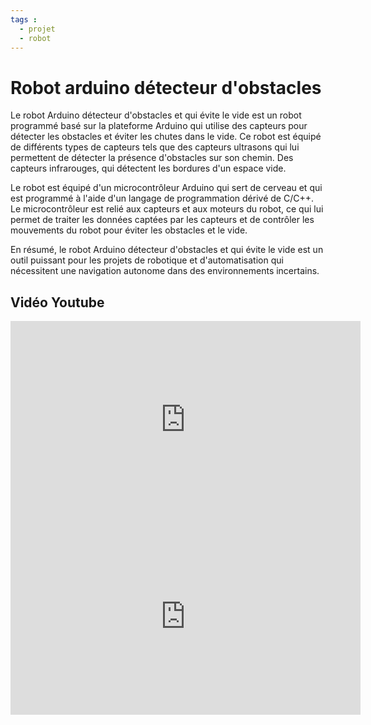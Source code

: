 ```yaml
---
tags :
  - projet
  - robot
---
```


# Robot arduino détecteur d'obstacles

Le robot Arduino détecteur d'obstacles et qui évite le vide est un robot programmé basé sur la plateforme Arduino qui utilise des capteurs pour détecter les obstacles et éviter les chutes dans le vide. Ce robot est équipé de différents types de capteurs tels que des capteurs ultrasons qui lui permettent de détecter la présence d'obstacles sur son chemin. Des capteurs infrarouges, qui détectent les bordures d'un espace vide.

Le robot est équipé d'un microcontrôleur Arduino qui sert de cerveau et qui est programmé à l'aide d'un langage de programmation dérivé de C/C++. Le microcontrôleur est relié aux capteurs et aux moteurs du robot, ce qui lui permet de traiter les données captées par les capteurs et de contrôler les mouvements du robot pour éviter les obstacles et le vide.

En résumé, le robot Arduino détecteur d'obstacles et qui évite le vide est un outil puissant pour les projets de robotique et d'automatisation qui nécessitent une navigation autonome dans des environnements incertains.

## Vidéo Youtube

<iframe width="560" height="315" src="https://www.youtube.com/embed/qU4_85aIP60?si=e5yEQqDWu-yjDWsy" title="YouTube video player" frameborder="0" allow="accelerometer; autoplay; clipboard-write; encrypted-media; gyroscope; picture-in-picture; web-share" referrerpolicy="strict-origin-when-cross-origin" allowfullscreen></iframe>


<iframe width="560" height="315" src="https://www.youtube.com/embed/WCZTv4gPXq4?si=9zEHs1p2ZpEzyBVj" title="YouTube video player" frameborder="0" allow="accelerometer; autoplay; clipboard-write; encrypted-media; gyroscope; picture-in-picture; web-share" referrerpolicy="strict-origin-when-cross-origin" allowfullscreen></iframe>